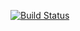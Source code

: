 [![Build Status](https://travis-ci.com/j3chang/CSE110Lab5.svg?branch=master)](https://travis-ci.com/j3chang/CSE110Lab5)
